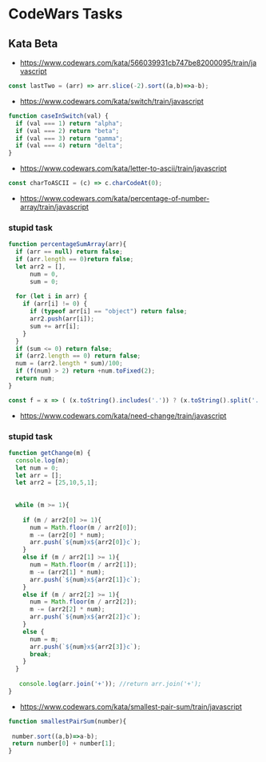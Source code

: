 # CodeWars Tasks
## Kata Beta
* https://www.codewars.com/kata/566039931cb747be82000095/train/javascript
```js
const lastTwo = (arr) => arr.slice(-2).sort((a,b)=>a-b);
```  
* https://www.codewars.com/kata/switch/train/javascript
```js
function caseInSwitch(val) {
  if (val === 1) return "alpha";
  if (val === 2) return "beta";
  if (val === 3) return "gamma";
  if (val === 4) return "delta"; 
}
```
* https://www.codewars.com/kata/letter-to-ascii/train/javascript
```js
const charToASCII = (c) => c.charCodeAt(0);
```
* https://www.codewars.com/kata/percentage-of-number-array/train/javascript 
### stupid task

```js
function percentageSumArray(arr){
  if (arr == null) return false;
  if (arr.length == 0)return false;
  let arr2 = [],
      num = 0,
      sum = 0;      
  
  for (let i in arr) {
    if (arr[i] != 0) {
      if (typeof arr[i] == "object") return false;
      arr2.push(arr[i]);
      sum += arr[i];
    }  
  }
  if (sum <= 0) return false;
  if (arr2.length == 0) return false;
  num = (arr2.length * sum)/100;
  if (f(num) > 2) return +num.toFixed(2);
  return num;
}

const f = x => ( (x.toString().includes('.')) ? (x.toString().split('.').pop().length) : (0) );
```
* https://www.codewars.com/kata/need-change/train/javascript
### stupid task
```js
function getChange(m) {
  console.log(m);
  let num = 0;
  let arr = [];
  let arr2 = [25,10,5,1];
  
  
  while (m >= 1){
    
    if (m / arr2[0] >= 1){
      num = Math.floor(m / arr2[0]);
      m -= (arr2[0] * num);
      arr.push(`${num}x${arr2[0]}c`);
    }
    else if (m / arr2[1] >= 1){
      num = Math.floor(m / arr2[1]);
      m -= (arr2[1] * num);
      arr.push(`${num}x${arr2[1]}c`);
    }
    else if (m / arr2[2] >= 1){
      num = Math.floor(m / arr2[2]);
      m -= (arr2[2] * num);
      arr.push(`${num}x${arr2[2]}c`);
    }
    else {
      num = m;
      arr.push(`${num}x${arr2[3]}c`);
      break;
    }  
  }
  
   console.log(arr.join('+')); //return arr.join('+');
}
```
* https://www.codewars.com/kata/smallest-pair-sum/train/javascript
```js
function smallestPairSum(number){
 
 number.sort((a,b)=>a-b);
 return number[0] + number[1];
}
```
